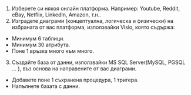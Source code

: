 1.	Изберете си някоя онлайн платформа. Например: Youtube, Reddit, eBay, Netflix, LinkedIn, Amazon, т.н..
2.	Изградете диаграми (концептуална, логическа и физически) на избраната от вас платформа, използвайки Visio, която съдържа:
  *	Минимум 6 таблици.
  *	Минимум 30 атрибута.
  *	Поне 1 връзка много към много.
3.	Създайте база от данни, използвайки MS SQL Server(MySQL, PGSQL ... ), въз основа на направените от вас диаграми.
  *	Добавете поне 1 съхранена процедура, 1 тригера.
  *	Напълнете базата с данни.
